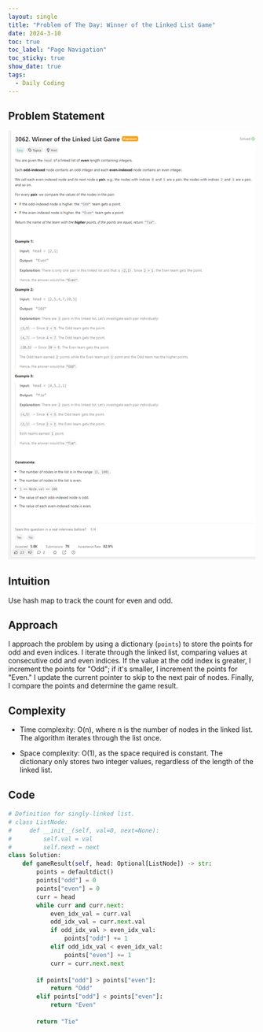 ```yaml
---
layout: single
title: "Problem of The Day: Winner of the Linked List Game"
date: 2024-3-10
toc: true
toc_label: "Page Navigation"
toc_sticky: true
show_date: true
tags:
  - Daily Coding
---
```


## Problem Statement

[![problem-3062](/assets/images/2024-03-10_23-34-01-problem-3062.png)](/assets/images/2024-03-10_23-34-01-problem-3062.png)

## Intuition

Use hash map to track the count for even and odd.

## Approach

I approach the problem by using a dictionary (`points`) to store the points for odd and even indices. I iterate through the linked list, comparing values at consecutive odd and even indices. If the value at the odd index is greater, I increment the points for "Odd"; if it's smaller, I increment the points for "Even." I update the current pointer to skip to the next pair of nodes. Finally, I compare the points and determine the game result.

## Complexity

- Time complexity:
  O(n), where n is the number of nodes in the linked list. The algorithm iterates through the list once.

- Space complexity:
  O(1), as the space required is constant. The dictionary only stores two integer values, regardless of the length of the linked list.

## Code

```python
# Definition for singly-linked list.
# class ListNode:
#     def __init__(self, val=0, next=None):
#         self.val = val
#         self.next = next
class Solution:
    def gameResult(self, head: Optional[ListNode]) -> str:
        points = defaultdict()
        points["odd"] = 0
        points["even"] = 0
        curr = head
        while curr and curr.next:
            even_idx_val = curr.val
            odd_idx_val = curr.next.val
            if odd_idx_val > even_idx_val:
                points["odd"] += 1
            elif odd_idx_val < even_idx_val:
                points["even"] += 1
            curr = curr.next.next

        if points["odd"] > points["even"]:
            return "Odd"
        elif points["odd"] < points["even"]:
            return "Even"

        return "Tie"

```
